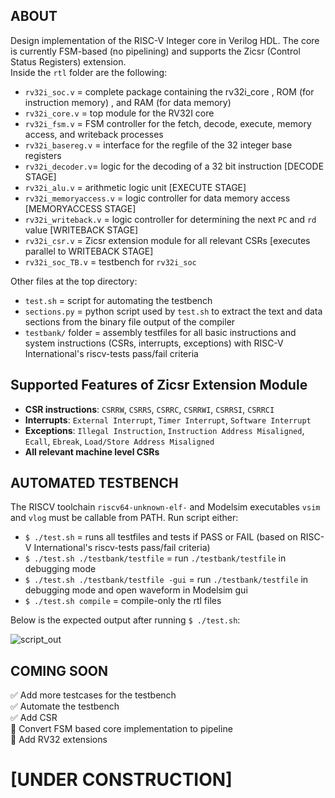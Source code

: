 ## ABOUT
Design implementation of the RISC-V Integer core in Verilog HDL. The core is currently FSM-based (no pipelining) and supports the Zicsr (Control Status Registers) extension.   
Inside the `rtl` folder are the following:  

 - `rv32i_soc.v` = complete package containing the rv32i_core , ROM (for instruction memory) , and RAM (for data memory)  
 - `rv32i_core.v` = top module for the RV32I core  
 - `rv32i_fsm.v` = FSM controller for the fetch, decode, execute, memory access, and writeback processes
 - `rv32i_basereg.v` = interface for the regfile of the 32 integer base registers 
 - `rv32i_decoder.v`= logic for the decoding of a 32 bit instruction [DECODE STAGE]
 - `rv32i_alu.v` =  arithmetic logic unit [EXECUTE STAGE]
 - `rv32i_memoryaccess.v` = logic controller for data memory access [MEMORYACCESS STAGE]
 - `rv32i_writeback.v` = logic controller for determining the next `PC` and `rd` value [WRITEBACK STAGE]
 - `rv32i_csr.v` = Zicsr extension module for all relevant CSRs [executes parallel to WRITEBACK STAGE]
 - `rv32i_soc_TB.v` = testbench for `rv32i_soc`
 
 Other files at the top directory:
 - `test.sh` = script for automating the testbench
 - `sections.py` = python script used by `test.sh` to extract the text and data sections from the binary file output of the compiler
 - `testbank/` folder = assembly testfiles for all basic instructions and system instructions (CSRs, interrupts, exceptions)  with RISC-V International's riscv-tests pass/fail criteria
 
## Supported Features of Zicsr Extension Module
 - **CSR instructions**: `CSRRW`, `CSRRS`, `CSRRC`, `CSRRWI`, `CSRRSI`, `CSRRCI`
 - **Interrupts**: `External Interrupt`, `Timer Interrupt`, `Software Interrupt`
 - **Exceptions**: `Illegal Instruction`, `Instruction Address Misaligned`, `Ecall`, `Ebreak`, `Load/Store Address Misaligned`
 - **All relevant machine level CSRs**



## AUTOMATED TESTBENCH
The RISCV toolchain `riscv64-unknown-elf-` and Modelsim executables `vsim` and `vlog` must be callable from PATH. Run script either:
 - `$ ./test.sh` = runs all testfiles and tests if PASS or FAIL (based on RISC-V International's riscv-tests pass/fail criteria)
 - `$ ./test.sh ./testbank/testfile` = run `./testbank/testfile` in debugging mode 
 - `$ ./test.sh ./testbank/testfile -gui` = run `./testbank/testfile` in debugging mode and open waveform in Modelsim gui
 - `$ ./test.sh compile` = compile-only the rtl files

Below is the expected output after running `$ ./test.sh`:   

![script_out](https://user-images.githubusercontent.com/87559347/169694266-02ebc975-9d23-4f62-85b8-9414d6d15eff.png)


## COMING SOON
 :white_check_mark: Add more testcases for the testbench    
 :white_check_mark: Automate the testbench   
 :white_check_mark: Add CSR    
 :black_square_button: Convert FSM based core implementation to pipeline     
 :black_square_button: Add RV32 extensions    
 
# [UNDER CONSTRUCTION] 
